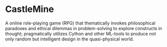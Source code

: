 # CastleMine
A online role-playing game (RPG) that thematically invokes philosophical paradoxes and ethical dilemmas in problem-solving to explore constructs in thought; pragmatically utilizes Cython and other ML-tools to produce not only random but intelligent design in the quasi-physical world.

